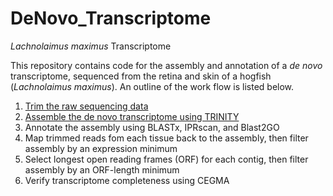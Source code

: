 # DeNovo_Transcriptome
*Lachnolaimus maximus* Transcriptome

This repository contains code for the assembly and annotation of a *de novo* transcriptome, sequenced from the retina and skin of a hogfish (*Lachnolaimus maximus*). An outline of the work flow is listed below.

1. [Trim the raw sequencing data](./trim-seqs.md)
2. [Assemble the de novo transcriptome using TRINITY](./trinity.assembly.md)
3. Annotate the assembly using BLASTx, IPRscan, and Blast2GO
4. Map trimmed reads fom each tissue back to the assembly, then filter assembly by an expression minimum
5. Select longest open reading frames (ORF) for each contig, then filter assembly by an ORF-length minimum
6. Verify transcriptome completeness using CEGMA
